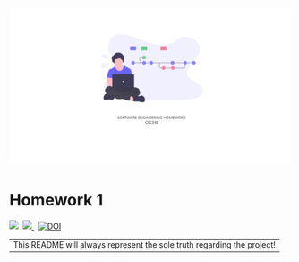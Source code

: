 # ![SE](../etc/repoBanner.PNG)
# Homework 1
<p>
    <img src="https://img.shields.io/badge/language-python-orange.svg">&nbsp; 
    <a href="https://travis-ci.com/github/varsha5595/seng-group-16">
        <img src="https://travis-ci.com/varsha5595/seng-group-16.svg?branch=master" />
    </a>&nbsp;
    <a href="https://zenodo.org/badge/latestdoi/286859387">
        <img src="https://zenodo.org/badge/286859387.svg" alt="DOI">
    </a>
</p>
<table>
    <tr>
        <td>
            This README will always represent the sole truth regarding the project!
        </td>
    </tr>
</table>
